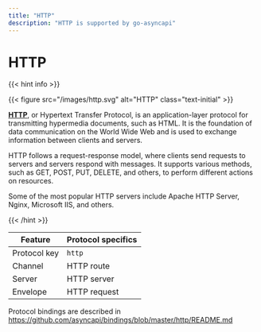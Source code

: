 ```yaml
---
title: "HTTP"
description: "HTTP is supported by go-asyncapi"
---
```


# HTTP

{{< hint info >}}

{{< figure src="/images/http.svg" alt="HTTP" class="text-initial" >}}

**[HTTP](https://developer.mozilla.org/en-US/docs/Web/HTTP)**, or Hypertext Transfer Protocol, is an 
application-layer protocol for transmitting hypermedia documents, such as HTML. It is the foundation of data 
communication on the World Wide Web and is used to exchange information between clients and servers.

HTTP follows a request-response model, where clients send requests to servers and servers respond with messages. It
supports various methods, such as GET, POST, PUT, DELETE, and others, to perform different actions on resources.

Some of the most popular HTTP servers include Apache HTTP Server, Nginx, Microsoft IIS, and others.

{{< /hint >}}

| Feature      | Protocol specifics |
|--------------|--------------------|
| Protocol key | `http`             |
| Channel      | HTTP route         |
| Server       | HTTP server        |
| Envelope     | HTTP request       |

Protocol bindings are described in https://github.com/asyncapi/bindings/blob/master/http/README.md
